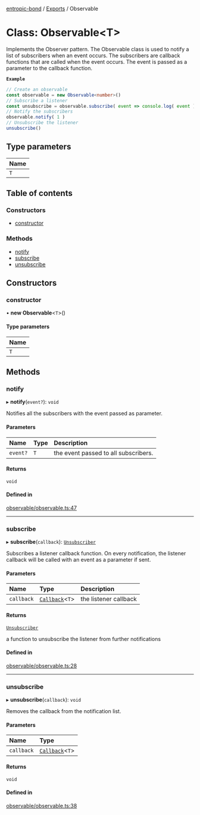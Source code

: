 [entropic-bond](../README.md) / [Exports](../modules.md) / Observable

# Class: Observable<T\>

Implements the Observer pattern.
The Observable class is used to notify a list of subscribers when an event occurs.
The subscribers are callback functions that are called when the event occurs.
The event is passed as a parameter to the callback function.

**`Example`**

```ts
// Create an observable
const observable = new Observable<number>()
// Subscribe a listener
const unsubscribe = observable.subscribe( event => console.log( event ) )
// Notify the subscribers
observable.notify( 1 )
// Unsubscribe the listener
unsubscribe()
```

## Type parameters

| Name |
| :------ |
| `T` |

## Table of contents

### Constructors

- [constructor](Observable.md#constructor)

### Methods

- [notify](Observable.md#notify)
- [subscribe](Observable.md#subscribe)
- [unsubscribe](Observable.md#unsubscribe)

## Constructors

### constructor

• **new Observable**<`T`\>()

#### Type parameters

| Name |
| :------ |
| `T` |

## Methods

### notify

▸ **notify**(`event?`): `void`

Notifies all the subscribers with the event passed as parameter.

#### Parameters

| Name | Type | Description |
| :------ | :------ | :------ |
| `event?` | `T` | the event passed to all subscribers. |

#### Returns

`void`

#### Defined in

[observable/observable.ts:47](https://github.com/entropic-bond/entropic-bond/blob/2d7d466/src/observable/observable.ts#L47)

___

### subscribe

▸ **subscribe**(`callback`): [`Unsubscriber`](../modules.md#unsubscriber)

Subscribes a listener callback function. On every notification, 
the listener callback will be called with an event as a parameter if sent.

#### Parameters

| Name | Type | Description |
| :------ | :------ | :------ |
| `callback` | [`Callback`](../modules.md#callback)<`T`\> | the listener callback |

#### Returns

[`Unsubscriber`](../modules.md#unsubscriber)

a function to unsubscribe the listener from further notifications

#### Defined in

[observable/observable.ts:28](https://github.com/entropic-bond/entropic-bond/blob/2d7d466/src/observable/observable.ts#L28)

___

### unsubscribe

▸ **unsubscribe**(`callback`): `void`

Removes the callback from the notification list.

#### Parameters

| Name | Type |
| :------ | :------ |
| `callback` | [`Callback`](../modules.md#callback)<`T`\> |

#### Returns

`void`

#### Defined in

[observable/observable.ts:38](https://github.com/entropic-bond/entropic-bond/blob/2d7d466/src/observable/observable.ts#L38)
